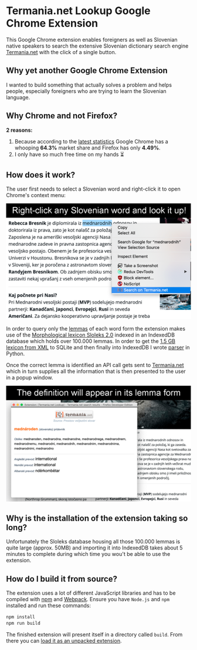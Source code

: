 # Termania.net Lookup Google Chrome Extension

This Google Chrome extension enables foreigners as well as Slovenian native speakers to search the extensive Slovenian
dictionary search engine [Termania.net](https://www.termania.net) with the click of a single button.

## Why yet another Google Chrome Extension
I wanted to build something that actually solves a problem and helps people, especially foreigners
who are trying to learn the Slovenian language.

## Why Chrome and not Firefox?
**2 reasons:**
1. Because according to the [latest statistics](https://gs.statcounter.com/browser-market-share) Google
Chrome has a whooping **64.3%** market share and Firefox has only **4.49%**.
2. I only have so much free time on my hands :hourglass_flowing_sand:

## How does it work?
The user first needs to select a Slovenian word and right-click it to open Chrome's context menu:

![Context menu](screenshots/context.png)

In order to query only the [lemmas][1] of each word form the extension makes use of the
[Morphological lexicon Sloleks 2.0](http://eng.slovenscina.eu/sloleks/opis) indexed in an IndexedDB database
which holds over 100.000 lemmas.
In order to get the [1.5 GB lexicon from XML](https://www.clarin.si/repository/xmlui/handle/11356/1230) to SQLite and
then finally into IndexedDB I wrote [parser](https://github.com/techouse/sloleks-parser) in Python.

Once the correct lemma is identified an API call gets sent to [Termania.net](https://www.termania.net)
which in turn supplies all the information that is then presented to the user in a popup window.

![Results](screenshots/result.png)

## Why is the installation of the extension taking so long?
Unfortunately the Sloleks database housing all those 100.000 lemmas is quite large (approx. 50MB)
and importing it into IndexedDB takes about 5 minutes to complete during which time you wou't be
able to use the extension.

## How do I build it from source?
The extension uses a lot of different JavaScript libraries and has to be compiled with [npm](https://nodejs.org/en/)
and [Webpack](https://webpack.js.org). Ensure you have `Node.js` and `npm` installed and run these commands:

```bash
npm install
npm run build
```

The finished extension will present itself in a directory called `build`. From there you can
[load it as an unpacked extension](https://stackoverflow.com/questions/24577024/install-chrome-extension-not-in-the-store).


[1]: https://en.wikipedia.org/wiki/Lemma_(morphology)
